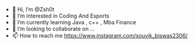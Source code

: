 - 👋 Hi, I’m @Zsh0t
- 👀 I’m interested in Coding And Esports 
- 🌱 I’m currently learning Java , c++ , Mba Finance
- 💞️ I’m looking to collaborate on ...
- 📫 How to reach me https://www.instagram.com/souvik_biswas2306/
<!---
Zsh0t/Zsh0t is a ✨ special ✨ repository because its `README.md` (this file) appears on your GitHub profile.
You can click the Preview link to take a look at your changes.
--->
